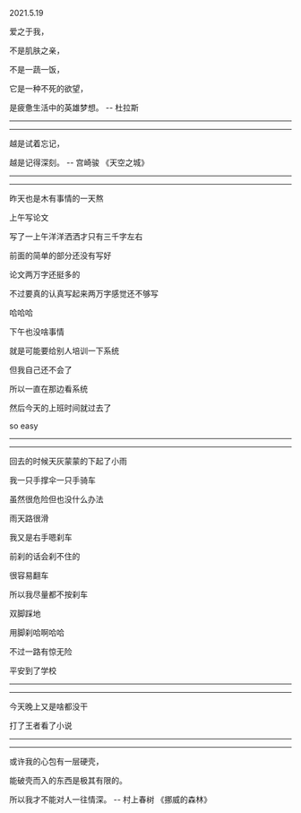 2021.5.19

爱之于我，

不是肌肤之亲，

不是一蔬一饭，

它是一种不死的欲望，

是疲惫生活中的英雄梦想。 -- 杜拉斯

----------

-----------



越是试着忘记，

越是记得深刻。 -- 宫崎骏 《天空之城》

-------

-------

昨天也是木有事情的一天熬

上午写论文

写了一上午洋洋洒洒才只有三千字左右

前面的简单的部分还没有写好

论文两万字还挺多的

不过要真的认真写起来两万字感觉还不够写

哈哈哈

下午也没啥事情

就是可能要给别人培训一下系统

但我自己还不会了

所以一直在那边看系统

然后今天的上班时间就过去了

so easy

------

-------

回去的时候天灰蒙蒙的下起了小雨

我一只手撑伞一只手骑车

虽然很危险但也没什么办法

雨天路很滑

我又是右手嗯刹车

前刹的话会刹不住的

很容易翻车

所以我尽量都不按刹车

双脚踩地

用脚刹哈啊哈哈

不过一路有惊无险

平安到了学校

-------

--------

今天晚上又是啥都没干

打了王者看了小说



-------

----------

或许我的心包有一层硬壳，

能破壳而入的东西是极其有限的。

所以我才不能对人一往情深。 -- 村上春树 《挪威的森林》

